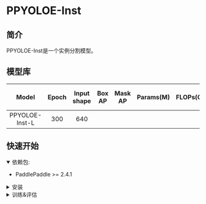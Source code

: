 # PPYOLOE-Inst


## 简介
PPYOLOE-Inst是一个实例分割模型。

## 模型库
|     Model      | Epoch | Input shape | Box AP | Mask AP | Params(M) | FLOPs(G) | T4 TensorRT FP16(FPS) | Pretrained Model |                   config                   |
|:--------------:|:-----:|:-----------:|:------:|:-------:|:---------:|:--------:|:---------------------:|:----------------:|:------------------------------------------:|
| PPYOLOE-Inst-L |  300  |     640     |        |         |           |          |                       |                  | [config](ppyoloe_inst_crn_l_300e_coco.yml) |


## 快速开始

<details open>
<summary>依赖包:</summary>

- PaddlePaddle >= 2.4.1

</details>

<details>
<summary>安装</summary>

- [安装指导文档](https://github.com/PaddlePaddle/PaddleDetection/blob/develop/docs/tutorials/INSTALL.md)

</details>

<details>
<summary>训练&评估</summary>

- 单卡GPU上训练:

```shell
# training on single-GPU
export CUDA_VISIBLE_DEVICES=0
python tools/train.py -c configs/ppyoloe_inst/ppyoloe_inst_crn_l_300e_coco.yml --eval
```

- 多卡GPU上训练:

```shell
# training on multi-GPU
export CUDA_VISIBLE_DEVICES=0,1,2,3,4,5,6,7
python -m paddle.distributed.launch --gpus 0,1,2,3,4,5,6,7 tools/train.py -c configs/ppyoloe_inst/ppyoloe_inst_crn_l_300e_coco.yml --eval --amp
```

- 评估:

```shell
python tools/eval.py -c configs/ppyoloe_inst/ppyoloe_inst_crn_l_300e_coco.yml \
              -o weights=${model_params_path}
```
